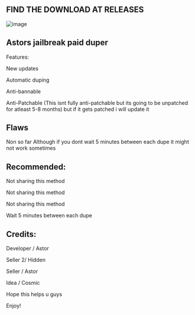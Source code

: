 FIND THE DOWNLOAD AT RELEASES
---------------
![image](https://cdn.discordapp.com/attachments/1094771222283292722/1099825449711968297/image.png)


Astors jailbreak paid duper
---------------
Features:

New updates

Automatic duping

Anti-bannable

Anti-Patchable (This isnt fully anti-patchable but its going to be unpatched for atleast 5-8 months) but if it gets patched i will update it


Flaws
---------------
Non so far
Although if you dont wait 5 minutes between each dupe it might not work sometimes


Recommended:
---------------
Not sharing this method

Not sharing this method

Not sharing this method

Wait 5 minutes between each dupe



Credits:
---------------

Developer / Astor

Seller 2/ Hidden

Seller / Astor

Idea / Cosmic



Hope this helps u guys

Enjoy!

